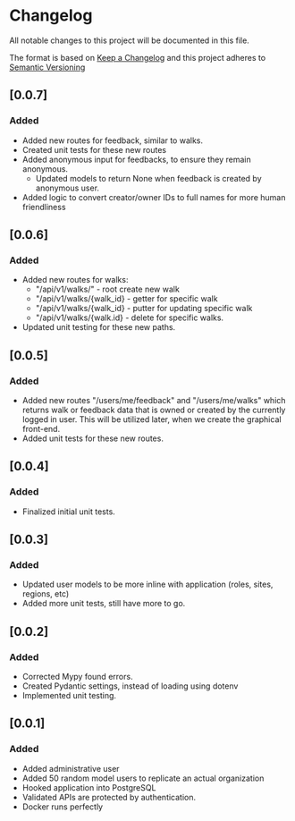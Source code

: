 # Changelog

All notable changes to this project will be documented in this file.

The format is based on [Keep a Changelog](https://keepachangelog.com/en/1.0.0/)
and this project adheres to [Semantic Versioning](https://semver.org/spec/v2.0.0.html)

## [0.0.7]

### Added
- Added new routes for feedback, similar to walks.
- Created unit tests for these new routes
- Added anonymous input for feedbacks, to ensure they remain anonymous.
    - Updated models to return None when feedback is created by anonymous user.
- Added logic to convert creator/owner IDs to full names for more human friendliness

## [0.0.6]

### Added
- Added new routes for walks:
    - "/api/v1/walks/" - root create new walk
    - "/api/v1/walks/{walk_id} - getter for specific walk
    - "/api/v1/walks/{walk_id} - putter for updating specific walk
    - "/api/v1/walks/{walk.id} - delete for specific walks.
- Updated unit testing for these new paths.

## [0.0.5]

### Added
- Added new routes "/users/me/feedback" and "/users/me/walks" which returns walk or feedback data that is owned or created by the currently logged in user. This will be utilized later, when we create the graphical front-end.
- Added unit tests for these new routes.

## [0.0.4]

### Added
- Finalized initial unit tests.

## [0.0.3]

### Added
- Updated user models to be more inline with application (roles, sites, regions, etc)
- Added more unit tests, still have more to go.

## [0.0.2]

### Added
- Corrected Mypy found errors.
- Created Pydantic settings, instead of loading using dotenv
- Implemented unit testing.

## [0.0.1]

### Added
- Added administrative user
- Added 50 random model users to replicate an actual organization
- Hooked application into PostgreSQL
- Validated APIs are protected by authentication.
- Docker runs perfectly